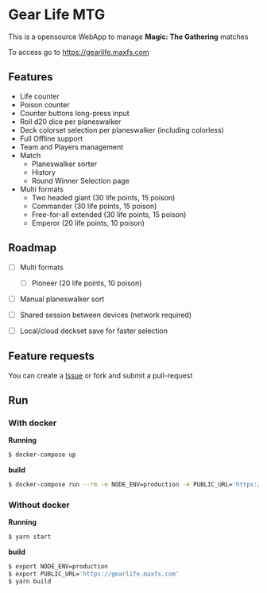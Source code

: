 # Gear Life MTG

This is a opensource WebApp to manage **Magic: The Gathering** matches

To access go to https://gearlife.maxfs.com

## Features

- Life counter
- Poison counter
- Counter buttons long-press input
- Roll d20 dice per planeswalker
- Deck colorset selection per planeswalker (including colorless)
- Full Offline support
- Team and Players management
- Match
  - Planeswalker sorter
  - History
  - Round Winner Selection page
- Multi formats
  - Two headed giant (30 life points, 15 poison)
  - Commander (30 life points, 15 poison)
  - Free-for-all extended (30 life points, 15 poison)
  - Emperor (20 life points, 10 poison)
 

## Roadmap

- [ ] Multi formats
  - [ ] Pioneer (20 life points, 10 poison)
- [ ] Manual planeswalker sort
- [ ] Shared session between devices (network required)
- [ ] Local/cloud deckset save for faster selection


## Feature requests

You can create a [Issue](https://github.com/max2320/gear-life-mtg/issues) or fork and submit a pull-request

## Run

### With docker

**Running**
```bash
$ docker-compose up
```

**build**
```bash
$ docker-compose run --rm -e NODE_ENV=production -e PUBLIC_URL='https://gearlife.maxfs.com' web yarn build
```

### Without docker

**Running**
```bash
$ yarn start
```

**build**
```bash
$ export NODE_ENV=production
$ export PUBLIC_URL='https://gearlife.maxfs.com'
$ yarn build
```
